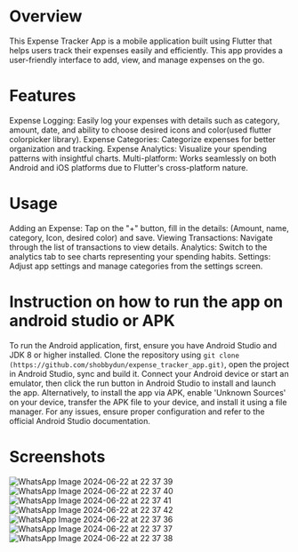 
# Overview
This Expense Tracker App is a mobile application built using Flutter that helps users track their expenses easily and efficiently. This app provides a user-friendly interface to add, view, and manage expenses on the go.

# Features
Expense Logging: Easily log your expenses with details such as category, amount, date, and ability
to choose desired icons and color(used flutter colorpicker library).
Expense Categories: Categorize expenses for better organization and tracking.
Expense Analytics: Visualize your spending patterns with insightful charts.
Multi-platform: Works seamlessly on both Android and iOS platforms due to Flutter's cross-platform nature.

# Usage
Adding an Expense: Tap on the "+" button, fill in the details:
(Amount, name, category, Icon, desired color) and save.
Viewing Transactions: Navigate through the list of transactions to view details.
Analytics: Switch to the analytics tab to see charts representing your spending habits.
Settings: Adjust app settings and manage categories from the settings screen.

# Instruction on how to run the app on android studio or APK
To run the Android application, first, ensure you have Android Studio and JDK 8 or higher installed. 
Clone the repository using `git clone (https://github.com/shobbydun/expense_tracker_app.git)`, 
open the project in Android Studio, sync and build it. 
Connect your Android device or start an emulator, then click the run button in Android Studio to install and launch the app. 
Alternatively, to install the app via APK, enable 'Unknown Sources' on your device, transfer the APK file to your device, and install it using a file manager. 
For any issues, ensure proper configuration and refer to the official Android Studio documentation.


# Screenshots
![WhatsApp Image 2024-06-22 at 22 37 39](https://github.com/shobbydun/weather_App/assets/87327873/cfcde797-9aa8-40ca-8279-1309f1d25c1d)
![WhatsApp Image 2024-06-22 at 22 37 40](https://github.com/shobbydun/weather_App/assets/87327873/7d37f52e-8ad0-4d72-bd15-0814dabb5858)
![WhatsApp Image 2024-06-22 at 22 37 41](https://github.com/shobbydun/weather_App/assets/87327873/9dbbb594-f4a9-4db4-8774-9ffe09feb02a)
![WhatsApp Image 2024-06-22 at 22 37 42](https://github.com/shobbydun/weather_App/assets/87327873/9b714bf0-828c-42af-bed9-1f1df9e7d582)
![WhatsApp Image 2024-06-22 at 22 37 36](https://github.com/shobbydun/weather_App/assets/87327873/7f57e158-db51-4e1a-b623-76ae3fe1bb31)
![WhatsApp Image 2024-06-22 at 22 37 37](https://github.com/shobbydun/weather_App/assets/87327873/e1f93597-30ed-4775-a1f4-5340eb220a4a)
![WhatsApp Image 2024-06-22 at 22 37 38](https://github.com/shobbydun/weather_App/assets/87327873/a192f3e8-b5cb-4e08-b865-442085788283)
